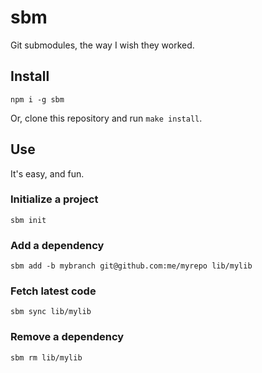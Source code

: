 sbm
===

Git submodules, the way I wish they worked.

## Install
```
npm i -g sbm
```
Or, clone this repository and run `make install`.

## Use

It's easy, and fun.

### Initialize a project
```
sbm init
```
### Add a dependency
```
sbm add -b mybranch git@github.com:me/myrepo lib/mylib
```
### Fetch latest code
```
sbm sync lib/mylib
```
### Remove a dependency
```
sbm rm lib/mylib
```

